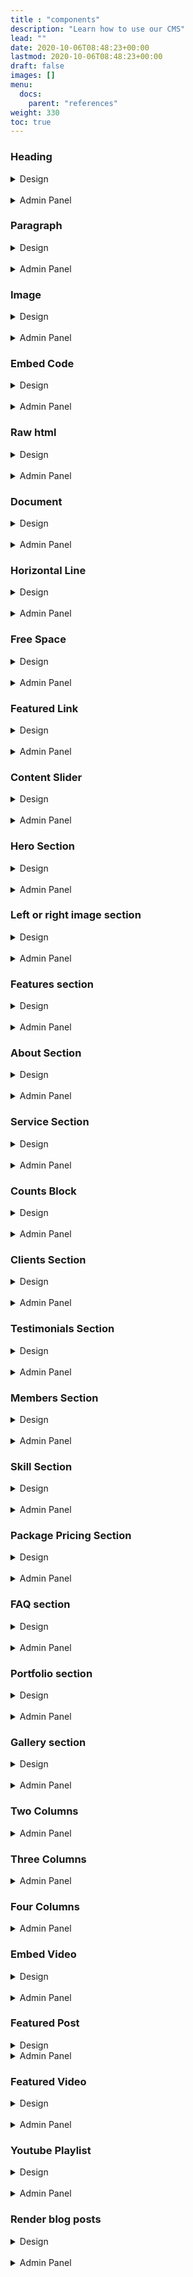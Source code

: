 ```yaml
---
title : "components"
description: "Learn how to use our CMS"
lead: ""
date: 2020-10-06T08:48:23+00:00
lastmod: 2020-10-06T08:48:23+00:00
draft: false
images: []
menu:
  docs:
    parent: "references"
weight: 330
toc: true
---
```


### Heading
<details>
  <summary>Design</summary>
  <br>
  <img src="/img/component-design/block-designs-heading.png">
</details>
<br>
<details>
  <summary>Admin Panel</summary>
  <br>
  <img src="/img/component-admin/docs-heading.png">
  <br>
</details>

### Paragraph

<details>
  <summary>Design</summary>
  <br>
  <img src="/img/component-design/block-designs-paragraph.png">
</details>
<br>
<details>
  <summary>Admin Panel</summary>
  <br>
  <img src="/img/component-admin/docs-paragraph.png">
</details>


### Image

<details>
  <summary>Design</summary>
  <br>
  <img src="/img/component-design/block-designs-image.png">
</details>
<br>
<details>
  <summary>Admin Panel</summary>
  <br>
  <img src="/img/component-admin/docs-image.png">
</details>

### Embed Code

<details>
  <summary>Design</summary>
  <br>
  <img src="/img/component-design/block-designs-embed-code.png">
</details>
<br>
<details>
  <summary>Admin Panel</summary>
  <br>
  <img src="/img/component-admin/docs-embed-code.png">
</details>


### Raw html

<details>
  <summary>Design</summary>
  <br>
  <img src="/img/component-design/block-designs-raw-html.png">
</details>
<br>
<details>
  <summary>Admin Panel</summary>
  <br>
  <img src="/img/component-admin/docs-raw-html.png">
</details>


### Document

<details>
  <summary>Design</summary>
  <br>
  <img src="/img/component-design/block-designs-document.png">
</details>
<br>
<details>
  <summary>Admin Panel</summary>
  <br>
  <img src="/img/component-admin/docs-document.png">
</details>



### Horizontal Line

<details>
  <summary>Design</summary>
  <br>
  <img src="/img/component-design/block-designs-horizontal-line.png">
</details>
<br>
<details>
  <summary>Admin Panel</summary>
  <br>
  <img src="/img/component-admin/docs-horizontal-line.png">
</details>


### Free Space

<details>
  <summary>Design</summary>
  <br>
  <img src="/img/component-design/block-designs-free-space.png">
</details>
<br>
<details>
  <summary>Admin Panel</summary>
  <br>
  <img src="/img/component-admin/docs-free-space.png">
</details>

### Featured Link

<details>
  <summary>Design</summary>
  <br>
  <img src="/img/component-design/block-designs-featured-link.png">
</details>
<br>
<details>
  <summary>Admin Panel</summary>
  <br>
  <img src="/img/component-admin/docs-featured-link.png">
</details>


### Content Slider

<details>
  <summary>Design</summary>
  <br>
  <img src="/img/component-design/block-designs-content-slider.png">
</details>
<br>
<details>
  <summary>Admin Panel</summary>
  <br>
  <img src="/img/component-admin/docs-content-slider.png">
</details>

### Hero Section

<details>
  <summary>Design</summary>
  <br>
  <img src="/img/component-design/block-designs-hero-section.png">
</details>
<br>
<details>
  <summary>Admin Panel</summary>
  <br>
  <img src="/img/component-admin/docs-hero.png">
</details>


### Left or right image section

<details>
  <summary>Design</summary>
  <br>
  <img src="/img/component-design/block-designs-left-or-right-image-section.png">
</details>
<br>
<details>
  <summary>Admin Panel</summary>
  <br>
  <img src="/img/component-admin/docs-left-or-right-image.png">
</details>

### Features section

<details>
  <summary>Design</summary>
  <br>
  <img src="/img/component-design/block-designs-features-section.png">
</details>
<br>
<details>
  <summary>Admin Panel</summary>
  <br>
  <img src="/img/component-admin/docs-fetures-section.png">
</details>

### About Section

<details>
  <summary>Design</summary>
  <br>
  <img src="/img/component-design/block-designs-about-section.png">
</details>
<br>
<details>
  <summary>Admin Panel</summary>
  <br>
  <img src="/img/component-admin/docs-about.png">
</details>



### Service Section

<details>
  <summary>Design</summary>
  <br>
  <img src="/img/component-design/block-designs-service-section.png">
</details>
<br>
<details>
  <summary>Admin Panel</summary>
  <br>
  <img src="/img/component-admin/docs-service-section.png">
</details>

### Counts Block

<details>
  <summary>Design</summary>
  <br>
  <img src="/img/component-design/block-designs-counts-block.png">
</details>
<br>
<details>
  <summary>Admin Panel</summary>
  <br>
  <img src="/img/component-admin/docs-counts.png">
</details>


### Clients Section

<details>
  <summary>Design</summary>
  <br>
  <img src="/img/component-design/block-designs-clients-section.png">
</details>
<br>
<details>
  <summary>Admin Panel</summary>
  <br>
  <img src="/img/component-admin/docs-clients.png">
</details>


### Testimonials Section


<details>
  <summary>Design</summary>
  <br>
  <img src="/img/component-design/block-designs-testimonials-section.png">
</details>
<br>
<details>
  <summary>Admin Panel</summary>
  <br>
  <img src="/img/component-admin/docs-testimonials.png">
</details>


### Members Section

<details>
  <summary>Design</summary>
  <br>
  <img src="/img/component-design/block-designs-members-section.png">
</details>
<br>
<details>
  <summary>Admin Panel</summary>
  <br>
  <img src="/img/component-admin/docs-members.png">
</details>



### Skill Section

<details>
  <summary>Design</summary>
  <br>
  <img src="/img/component-design/block-designs-skill-section.png">
</details>
<br>
<details>
  <summary>Admin Panel</summary>
  <br>
  <img src="/img/component-admin/docs-skill.png">
  <br>
  <img src="/img/component-admin/docs-skill-inner.png">
</details>


### Package Pricing Section

<details>
  <summary>Design</summary>
  <br>
  <img src="/img/component-design/block-designs-package-pricing.png">
</details>
<br>
<details>
  <summary>Admin Panel</summary>
  <br>
  <img src="/img/component-admin/docs-package-pricing.png">
</details>


### FAQ section

<details>
  <summary>Design</summary>
  <br>
  <img src="/img/component-design/block-designs-faq-section.png">
</details>
<br>

<details>
  <summary>Admin Panel</summary>
  <br>
  <img src="/img/component-admin/docs-faq.png">
</details>



### Portfolio section

<details>
  <summary>Design</summary>
  <br>
  <img src="/img/component-design/block-designs-portfolio-section.png">
</details>
<br>
<details>
  <summary>Admin Panel</summary>
  <br>
  <img src="/img/component-admin/docs-portfolio.png">
</details>


### Gallery section

<details>
  <summary>Design</summary>
  <br>
  <img src="/img/component-design/block-designs-gallery-section.png">
</details>
<br>
<details>
  <summary>Admin Panel</summary>
  <br>
  <img src="/img/component-admin/docs-gallery.png">
</details>


### Two Columns


<details>
  <summary>Admin Panel</summary>
  <br>
  <img src="/img/component-admin/docs-two-columns.png">
</details>


### Three Columns


<details>
  <summary>Admin Panel</summary>
  <br>
  <img src="/img/component-admin/docs-three-columns.png">
</details>


### Four Columns


<details>
  <summary>Admin Panel</summary>
  <br>
  <img src="/img/component-admin/docs-four-columns.png">
</details>

### Embed Video

<details>
  <summary>Design</summary>
  <br>
  <img src="/img/component-design/block-designs-embed-video.png">
</details>
<br>
<details>
  <summary>Admin Panel</summary>
  <br>
  <img src="/img/component-admin/docs-embed-video.png">
</details>



### Featured Post

<details>
  <summary>Design</summary>
  <br>
  <img src="/img/component-design/block-designs-featured-post.png">
</details>
<details>
  <summary>Admin Panel</summary>
  <br>
  <img src="/img/component-admin/docs-featured-post.png">
</details>


### Featured Video

<details>
  <summary>Design</summary>
  <br>
  <img src="/img/component-design/block-designs-featured-video.png">
</details>
<br>
<details>
  <summary>Admin Panel</summary>
  <br>
  <img src="/img/component-admin/docs-featured-video.png">
</details>


### Youtube Playlist

<details>
  <summary>Design</summary>
  <br>
  <img src="/img/component-design/block-designs-youtube-playlist.png">
</details>
<br>
<details>
  <summary>Admin Panel</summary>
  <br>
  <img src="/img/component-admin/docs-youtube-playlist.png">
</details>


### Render blog posts

<details>
  <summary>Design</summary>
  <br>
  <img src="/img/component-design/block-designs-render-blog-posts.png">
</details>
<br>
<details>
  <summary>Admin Panel</summary>
  <br>
  <img src="/img/component-admin/docs-render-blog-posts.png">
  <p>Use filters to select posts</p>
  <img src="/img/component-admin/docs-render-blog-posts-inner-1.png">
  <p>Select posts manually</p>
  <img src="/img/component-admin/docs-render-blog-posts-inner-2.png">
</details>
